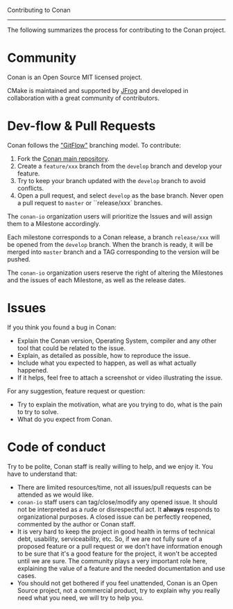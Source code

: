 Contributing to Conan
*********************

The following summarizes the process for contributing to the Conan project.


Community
=========

Conan is an Open Source MIT licensed project. 

CMake is maintained and supported by [JFrog](https://www.jfrog.com) and developed in collaboration with a great 
community of contributors.


Dev-flow & Pull Requests
========================

Conan follows the ["GitFlow"](https://datasift.github.io/gitflow/IntroducingGitFlow.html) branching model. 
To contribute:

1. Fork the [Conan main repository](https://github.com/conan-io/conan).
2. Create a `feature/xxx` branch from the ``develop`` branch and develop your feature.
3. Try to keep your branch updated with the ``develop`` branch to avoid conflicts.
4. Open a pull request, and select ``develop`` as the base branch. Never open a pull request to ``master``
 or ``release/xxx` branches.
 
 
The ``conan-io`` organization users will prioritize the Issues and will assign them to a Milestone accordingly. 

Each milestone corresponds to a Conan release, a branch ``release/xxx`` will be opened from the ``develop`` branch.
When the branch is ready, it will be merged into ``master`` branch and a TAG corresponding to the version will be pushed.

The ``conan-io`` organization users reserve the right of altering the Milestones and the issues of each Milestone,
as well as the release dates.


Issues
======

If you think you found a bug in Conan:

- Explain the Conan version, Operating System, compiler and any other tool that could be related to the issue.
- Explain, as detailed as possible, how to reproduce the issue.
- Include what you expected to happen, as well as what actually happened.
- If it helps, feel free to attach a screenshot or video illustrating the issue.

For any suggestion, feature request or question:

- Try to explain the motivation, what are you trying to do, what is the pain to try to solve.
- What do you expect from Conan.


Code of conduct
===============

Try to be polite, Conan staff is really willing to help, and we enjoy it. You have to understand that:

- There are limited resources/time, not all issues/pull requests can be attended as we would like.
- ``conan-io`` staff users can tag/close/modify any opened issue.
  It should not be interpreted as a rude or disrespectful act. It **always** responds to organizational purposes.
  A closed issue can be perfectly reopened, commented by the author or Conan staff.
- It is very hard to keep the project in good health in terms of technical debt, usability, serviceability, etc. 
  So, if we are not fully sure of a proposed feature or a pull request or we don't have information enough to be 
  sure that it's a good feature for the project, it won't be accepted until we are sure. The community 
  plays a very important role here, explaining the value of a feature and the needed documentation and use cases.
- You should not get bothered if you feel unattended, Conan is an Open Source project, not a commercial product, try
  to explain why you really need what you need, we will try to help you.
